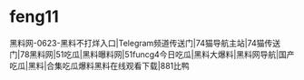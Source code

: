 # feng11
黑料网-0623-黑料不打烊入口|Telegram频道传送门|74猫导航主站|74猫传送门|78黑料网|51吃瓜|黑料曝料网|51funcg4今日吃瓜|黑料大爆料|黑料网导航|国产吃瓜|黑料|合集吃瓜爆料黑料在线观看下载|881比鸭
